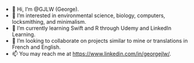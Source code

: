 - 👋 Hi, I’m @GJLW (George).
- 👀 I’m interested in environmental science, biology, computers, locksmithing, and minimalism. 
- 🌱 I’m currently learning Swift and R through Udemy and LinkedIn Learning. 
- 💞️ I’m looking to collaborate on projects similar to mine or translations in French and English. 
- 📫 You may reach me at https://www.linkedin.com/in/georgejlw/. 

<!---
GJLW/GJLW is a ✨ special ✨ repository because its `README.md` (this file) appears on my GitHub profile.
You can click the Preview link to take a look at my changes.
--->
